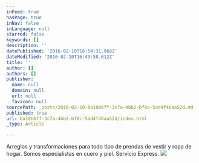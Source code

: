 ```yaml
---
inFeed: true
hasPage: true
inNav: false
inLanguage: null
starred: false
keywords: []
description: ''
datePublished: '2016-02-10T16:54:31.968Z'
dateModified: '2016-02-10T16:49:58.612Z'
title: ''
author: []
authors: []
publisher:
  name: null
  domain: null
  url: null
  favicon: null
sourcePath: _posts/2016-02-10-ba18b6ff-3c7a-4bb2-bf8c-5ad4f46aa52d.md
published: true
url: ba18b6ff-3c7a-4bb2-bf8c-5ad4f46aa52d/index.html
_type: Article

---
```

Arreglos y transformaciones para todo tipo de prendas de vestir y ropa de hogar. Somos especialistas en cuero y piel. Servicio Express.
![](https://the-grid-user-content.s3-us-west-2.amazonaws.com/7c851d8e-e2ab-4005-a277-daeb58e197ac.jpg)
